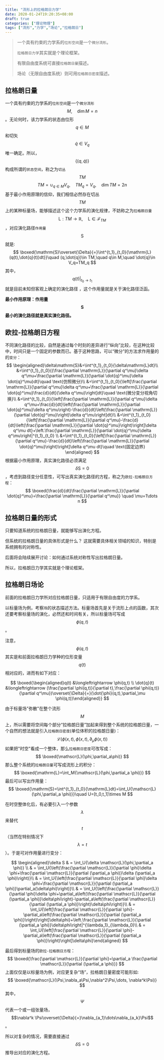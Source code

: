 ```yaml
---
title: "流形上的拉格朗日力学"
date: 2020-01-24T19:20:35+08:00
draft: true
categories: ["理论物理"]
tags: ["流形","力学","场论","拉格朗日"]
---
```



> 一个具有约束的力学系的`位形空间`是一个`微分流形`。
>
> `拉格朗日力学`其实就是个理论框架。
>
> 有限自由度系统可直接`拉格朗日量`描述。
>
> 场论（无限自由度系统）则可用`拉格朗日密度`描述。

<!--more-->

## 拉格朗日量

一个具有约束的力学系的`位形空间`是一个`微分流形`$$M,\quad \dim{M}=n$$。无论何时，该力学系的状态由位形$$q\in M$$和切矢$$\dot{q}\in V_q$$唯一确定。所以，$$\{(q,\dot{q})\}$$构成所谓的`状态空间`，称之为`切丛`$$TM$$
$$
TM=\cup_{q\in M}{V_q},\quad TM_q=V_q,\quad \dim{TM}=2n
$$
基于最小作用原理的信仰，我们相信必然存在切丛$$TM$$上的某种标量场，能够描述这个这个力学系的演化规律，不妨称之为`拉格朗日量`$$\mathrm{L}:TM \to \mathbb{R},\quad \mathrm{L}\in \mathscr{F}_{TM}$$，对应演化路径`作用量`$$\mathrm{S}$$就是:
$$
\boxed{\mathrm{S}\overset{\Delta}{=}\int^{t_1}_{t_0}{\mathrm{L}(q(t),\dot{q}(t))dt}}\quad (q,\dot{q})\in TM,\quad q\in M,\quad \dot{q}\in V_q=TM_q
$$
其中，$$\left.q(t)\right|_{t_0\to t_1}$$就是目前未知但客观上确定的演化路径 ，这个作用量就是关于演化路径泛函。 

**最小作用原理：作用量$$\mathrm{S}$$最小的演化路径就是真实演化路径。**

## 欧拉-拉格朗日方程

不同演化路径的比较，自然是通过每个时刻的差异进行“纵向”比较，在这种比较中，时间只是一个固定的参数而已。基于这种思路，可以“微分”的方法求作用量的的`变分`：
$$
\begin{aligned}\delta\mathrm{S}&=\int^{t_1}_{t_0}{\delta\mathrm{L}dt}\\ &=\int^{t_1}_{t_0}{(\frac{\partial \mathrm{L}}{\partial q^\mu}\delta q^\mu+\frac{\partial \mathrm{L}}{\partial \dot{q}^\mu}\delta \dot{q}^\mu)dt}\quad \text{仿照微分}\\ &=\int^{t_1}_{t_0}{\left[\frac{\partial \mathrm{L}}{\partial q^\mu}\delta q^\mu+\frac{\partial \mathrm{L}}{\partial \dot{q}^\mu}\frac{d}{dt}(\delta q^\mu)\right]dt}\quad \text{微分变分视角切换}\\ &=\int^{t_1}_{t_0}{\left[\frac{\partial \mathrm{L}}{\partial q^\mu}\delta q^\mu+\frac{d}{dt}\left(\frac{\partial \mathrm{L}}{\partial \dot{q}^\mu}\delta q^\mu\right)-\frac{d}{dt}\left(\frac{\partial \mathrm{L}}{\partial \dot{q}^\mu}\right)\delta q^\mu\right]dt}\\ &=\int^{t_1}_{t_0}{\left[\frac{\partial \mathrm{L}}{\partial q^\mu}-\frac{d}{dt}\left(\frac{\partial \mathrm{L}}{\partial \dot{q}^\mu}\right)\right]\delta q^\mu dt}+\left.\frac{\partial \mathrm{L}}{\partial \dot{q}^\mu}\delta q^\mu\right|^{t_1}_{t_0} \\ &=\int^{t_1}_{t_0}{\left[\frac{\partial \mathrm{L}}{\partial q^\mu}-\frac{d}{dt}\left(\frac{\partial \mathrm{L}}{\partial \dot{q}^\mu}\right)\right]\delta q^\mu dt}\quad \text{固定边界} \end{aligned}
$$
根据最小作用原理，真实演化路径必须满足$$\delta \mathrm{S}=0$$，考虑到路径变分任意性，可写出真实演化路径的方程，称之为`欧拉-拉格朗日方程`：
$$
\boxed{\frac{d}{dt}\frac{\partial \mathrm{L}}{\partial \dot{q}^\mu}=\frac{\partial \mathrm{L}}{\partial q^\mu}} \quad \mu=1\dots n
$$

## 拉格朗日量的形式

只要知道系统的拉格朗日量，就能够写出演化方程。

但系统的拉格朗日量的具体形式是什么？ 这就需要具体相关领域的知识，特别是系统拥有的对称性。 

后面将会陆续展开讨论：如何通过系统对称性写出拉格朗日量。

所以，拉格朗日力学其实就是个理论框架。

## 拉格朗日场论

前面的拉格朗日力学所对应拉格朗日量，只适用于有限自由度的力学系。

以标量场为例，考察`场`的状态描述方法。标量场首先是关于流形上点的函数，其次还要考察标量场的演化，必然还和时间有关，所以标量场可写成$$\phi(q,t)$$。

注意，$$\phi(q,t)$$其实是和前面拉格朗日力学种的位形变量$$q(t)$$相对应的，进而有如下对应：

$$
\boxed{\begin{aligned}q(t) &\longleftrightarrow \phi(q,t) \\ \dot{q}(t) &\longleftrightarrow (\frac{\partial \phi(q,t)}{\partial t},\frac{\partial \phi(q,t)}{\partial q^\mu})\overset{\Delta}{=}(\dot{\phi}(q,t),\partial_\mu \phi(q,t))\end{aligned}}
$$

由于标量场"弥散"在整个流形$$M$$上，所以需要将空间每个部分“拉格朗日量”加起来得到整个系统的拉格朗日量，一个自然的想法就是引入`拉格朗日密度`(单位体积的拉格朗日量)：
$$
\mathscr{L}(\phi(x,t),\dot{\phi}(x,t),\partial_\mu\phi(x,t))
$$
如果把"时空"看成一个整体，那么`拉格朗日密度`可改写成：
$$
\boxed{\mathscr{L}(\phi,\partial_a\phi)}
$$
那么整个系统的`拉格朗日量`可写成流形上的积分：
$$
\boxed{\mathrm{L}=\int_M{\mathscr{L}(\phi,\partial_a \phi)}}
$$
最后可以写出作用量：
$$
\boxed{\mathrm{S}=\int^{t_1}_{t_0}{\mathrm{L}dt}=\int_U{\mathscr{L}(\phi,\partial_a \phi)}}\quad U=[t_0,t_1]\times M
$$

在时空整体化后，有必要引入一个参数$$\lambda$$来替代$$t$$（当然在特别情况下$$\lambda=t$$）。于是可对作用量进行变分：

$$
\begin{aligned}\delta S & = \int_U{\delta \mathscr{L}(\phi,\partial_a \phi)} \\ & = \int_U{\left(\frac{\partial \mathscr{L}}{\partial \phi}\delta \phi+\frac{\partial \mathscr{L}}{\partial (\partial_a \phi)}\delta (\partial_a \phi)\right)}\\ & = \int_U{\left(\frac{\partial \mathscr{L}}{\partial \phi}\delta \phi+\frac{\partial \mathscr{L}}{\partial (\partial_a \phi)}\partial_a(\delta\phi)\right)}\\ & = \int_U{\left(\frac{\partial \mathscr{L}}{\partial \phi}\delta \phi+\partial_a\left(\frac{\partial \mathscr{L}}{\partial (\partial_a \phi)}\delta\phi\right)-\partial_a\left(\frac{\partial \mathscr{L}}{\partial (\partial_a \phi)}\right)\delta\phi\right)}\\ & = \int_U{\left[\frac{\partial \mathscr{L}}{\partial \phi}-\partial_a\left(\frac{\partial \mathscr{L}}{\partial (\partial_a \phi)}\right)\right]\delta\phi}+\left.\frac{\partial \mathscr{L}}{\partial (\partial_a \phi)}\delta\phi\right|^{\lambda_1}_{\lambda_0}\\ & = \int_U{\left[\frac{\partial \mathscr{L}}{\partial \phi}-\partial_a\left(\frac{\partial \mathscr{L}}{\partial (\partial_a \phi)}\right)\right]\delta\phi}\end{aligned}
$$

最后得到标量场的`欧拉-拉格朗日方程`：
$$
\boxed{\frac{\partial \mathscr{L}}{\partial \phi}=\partial_a \frac{\partial \mathscr{L}}{\partial (\partial_a \phi)}}
$$
上面仅仅是以标量场为例，对应更复杂“场”，拉格朗日量密度可能形如:
$$
\boxed{\mathscr{L}(\Psi,\nabla_a\Psi,\nabla^2\Psi,\dots, \nabla^k\Psi)}
$$
其中，$$\Psi$$代表一个或一组张量场，$$\nabla^k \Psi\overset{\Delta}{=}\nabla_{a_1}\dots\nabla_{a_k}\Psi$$。

所以对复杂的情况，需要直接通过$$\delta \mathrm{S}=0$$推导出对应的演化方程。








